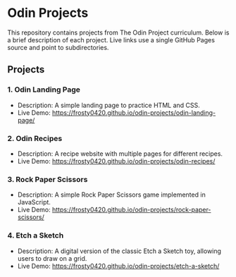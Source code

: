 # Odin Projects

This repository contains projects from The Odin Project curriculum. Below is a brief description of each project. Live links use a single GitHub Pages source and point to subdirectories.

## Projects

### 1. Odin Landing Page
- Description: A simple landing page to practice HTML and CSS.
- Live Demo: https://frosty0420.github.io/odin-projects/odin-landing-page/

### 2. Odin Recipes
- Description: A recipe website with multiple pages for different recipes.
- Live Demo: https://frosty0420.github.io/odin-projects/odin-recipes/

### 3. Rock Paper Scissors
- Description: A simple Rock Paper Scissors game implemented in JavaScript.
- Live Demo: https://frosty0420.github.io/odin-projects/rock-paper-scissors/

### 4. Etch a Sketch
- Description: A digital version of the classic Etch a Sketch toy, allowing users to draw on a grid.
- Live Demo: https://frosty0420.github.io/odin-projects/etch-a-sketch/